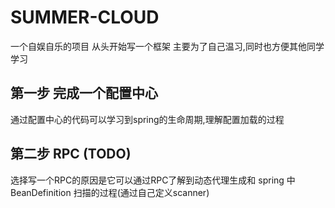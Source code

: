 # SUMMER-CLOUD
一个自娱自乐的项目 从头开始写一个框架 主要为了自己温习,同时也方便其他同学学习

## 第一步 完成一个配置中心
通过配置中心的代码可以学习到spring的生命周期,理解配置加载的过程
## 第二步 RPC (TODO)
选择写一个RPC的原因是它可以通过RPC了解到动态代理生成和 spring 中 BeanDefinition 扫描的过程(通过自己定义scanner)
